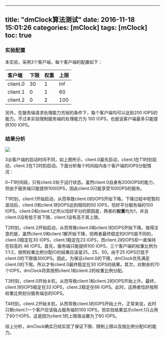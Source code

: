 
---
title: "dmClock算法测试"
date: 2016-11-18 15:01:26
categories: [mClock]
tags: [mClock]
toc: true
---

### 实验配置


本实验，采用3个客户端，每个客户端的配置如下：

| 客户端 | 下限 | 权重 | 上限 |
|:--|:--|:--|:--|
| client.0 | 30 | 1 | Inf |
| client.1 |  0 | 1 | 60  |
| client.2 |  0 | 2 | 100 |

另外，在服务端请求处理能力充裕的条件下，每个客户端均可以达到200 IOPS的能力。不过本实验限制服务端的处理能力为 100 IOPS，也就说客户端最多只能提供100 IOPS。

<!--more-->

### 结果分析

![](http://ohn764ue3.bkt.clouddn.com/DmClock/test/DMClock_test.png)

3台客户端的启动时间不同，如上图所示，client.0最先启动，client.1在T1时刻启动，client.2在T2时刻启动。下面分析每个时间段内各个客户端的IOPS分配情况：

0~T1时间段，只有client.0处于运行状态。虽然client.0自身有200IOPS的能力，但由于服务端只能提供100IOPS，因此client.0只能享受100IOPS的服务。

T1时刻，client.1开始启动，从而导致client.0的IOPS开始下降。下降过程中短暂的波动后，client.0和client.1的IOPS达到相同的50 IOPS，恰好平分服务端的100 IOPS。client.0和client.1之所以恰好平分的原因是，两者的**权重**均为1，并且client.0没有低于其下限，client.1没有高于其上限。

T2时刻，client.2开始启动，从而导致client.0和client.1的IOPS开始下降。值得注意的是，虽然client.0和client.1都开始下降，但两者最终稳定的IOPS是不同的，client.0稳定在30 IOPS，client.1稳定在23 IOPS，而client.2的IOPS却一直保持在较高的 46 IOPS。首先，服务端只能提供100 IOPS，三个客户端的权重比例为1:1:2，按照权重比例分配IO的结果应该是25，25，50。由于25 IOPS已低于client.0的下限值30IOPS。因此，为保证client.0的下限，dmClock优先满足client.0的下限。所以才有client.0最终稳定在30 IOPS的结果。其次，对剩余的70个IOPS，dmClock将其按照client.1和client.2的权重比例分配。

T3时刻，client.0开始关机，从而导致client.1和client.2的IOPS开始上升。最终，client.1的IOPS稳定在33 IOPS，client.2稳定在66 IOPS。此时，这两者恰好按照权重比例划分服务端总的IOPS。

T4时刻，client.2开始关机，从而导致client.1的IOPS开始上升。正常来说，此时只剩client.1一个客户应该独占服务端的100 IOPS。但实验结果显示client.1只占用了60个IOPS，这是因为client.1的上限值设置为了60 IOPS。

综上分析，dmClock确实已经实现了保证下限、限制上限以及按比例分配IO的能力。
